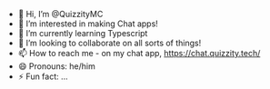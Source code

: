 - 👋 Hi, I’m @QuizzityMC
- 👀 I’m interested in making Chat apps!
- 🌱 I’m currently learning Typescript
- 💞️ I’m looking to collaborate on all sorts of things!
- 📫 How to reach me - on my chat app, https://chat.quizzity.tech/
- 😄 Pronouns: he/him
- ⚡ Fun fact: ...

<!---
QuizzityMC/QuizzityMC is a ✨ special ✨ repository because its `README.md` (this file) appears on your GitHub profile.
You can click the Preview link to take a look at your changes.
--->
